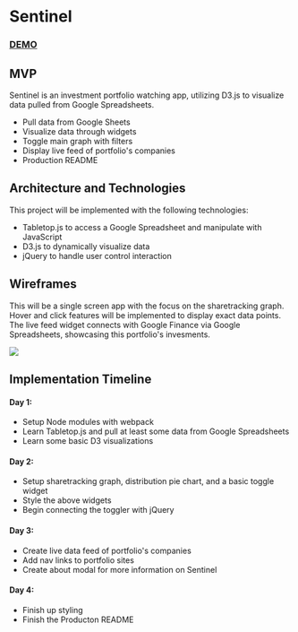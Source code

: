 <h1>Sentinel</h1>
<h3><a href="http://johnrudell.com/sentinel/">DEMO</a></h3>
<h2>MVP</h2>
<p>Sentinel is an investment portfolio watching app, utilizing D3.js to visualize data pulled from Google Spreadsheets.</p>
<ul>
  <li>Pull data from Google Sheets</li>
  <li>Visualize data through widgets</li>
  <li>Toggle main graph with filters</li>
  <li>Display live feed of portfolio's companies</li>
  <li>Production README</li>
</ul>
  <h2>Architecture and Technologies</h2>
  <p>This project will be implemented with the following technologies:</p>
<ul>
  <li>Tabletop.js to access a Google Spreadsheet and manipulate with JavaScript</li>
  <li>D3.js to dynamically visualize data</li>
  <li>jQuery to handle user control interaction</li>
</ul>
<h2>Wireframes</h2>
<p>This will be a single screen app with the focus on the sharetracking graph. Hover and click features will be implemented to display exact data points. The live feed widget connects with Google Finance via Google Spreadsheets, showcasing this portfolio's invesments.</p>
<img src="http://res.cloudinary.com/rudell84/image/upload/v1516178097/sentinel_tswbds.png"></img>
<h2>Implementation Timeline</h2>
<h4>Day 1: </h4>
<ul>
  <li>Setup Node modules with webpack</li>
  <li>Learn Tabletop.js and pull at least some data from Google Spreadsheets</li>
  <li>Learn some basic D3 visualizations</li>
</ul>
<h4>Day 2: </h4>
<ul>
  <li>Setup sharetracking graph, distribution pie chart, and a basic toggle widget</li>
  <li>Style the above widgets</li>
  <li>Begin connecting the toggler with jQuery</li>
</ul>
<h4>Day 3: </h4>
<ul>
  <li>Create live data feed of portfolio's companies</li>
  <li>Add nav links to portfolio sites</li>
  <li>Create about modal for more information on Sentinel</li>
</ul>
<h4>Day 4: </h4>
<ul>
  <li>Finish up styling</li>
  <li>Finish the Producton README</li>
</ul>
 
 
